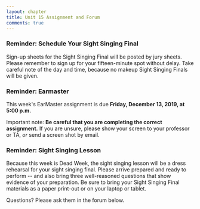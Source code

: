 ```yaml
---
layout: chapter
title: Unit 15 Assignment and Forum
comments: true
---
```


### Reminder: Schedule Your Sight Singing Final

Sign-up sheets for the Sight Singing Final will be posted by jury sheets. Please remember to sign up for your fifteen-minute spot without delay. Take careful note of the day and time, because no makeup Sight Singing Finals will be given.

### Reminder: Earmaster 

This week's EarMaster assignment is due **Friday, December 13, 2019, at 5:00 p.m.**

Important note: **Be careful that you are completing the correct assignment.** If you are unsure, please show your screen to your professor or TA, *or* send a screen shot by email. 

### Reminder: Sight Singing Lesson 

Because this week is Dead Week, the sight singing lesson will be a dress rehearsal for your sight singing final. Please arrive prepared and ready to perform -- and also bring three well-reasoned questions that show evidence of your preparation. Be sure to bring your Sight Singing Final materials as a paper print-out or on your laptop or tablet. 

Questions? Please ask them in the forum below.